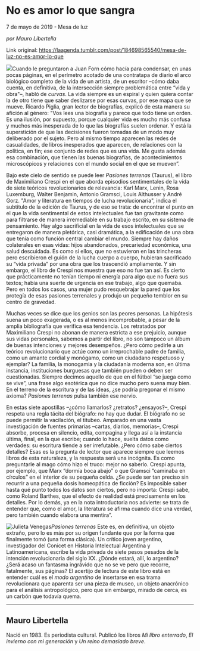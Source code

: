 # No es amor lo que sangra



7 de mayo de 2019 - Mesa de luz

_por Mauro Libertella_

Link original: https://laagenda.tumblr.com/post/184698565540/mesa-de-luz-no-es-amor-lo-que

![](https://64.media.tumblr.com/5122c82e47fdd79e75e3789496070a30/57e2351d55586df5-63/s640x960/d856bd7f9a5529b000c7cf990ff9eaba5c92fbc4.jpg)Cuando le preguntaron a Juan Forn cómo
hacía para condensar, en unas pocas páginas, en el perímetro
acotado de una contratapa de diario el arco biológico completo de la
vida de un artista, de un escritor –cómo daba cuenta, en
definitiva, de la intersección siempre problemática entre “vida
y obra"–, habló de *curvas*.
La vida siempre es un espiral y quien quiera contar la de otro tiene
que saber deslizarse por esas curvas, por ese mapa que se mueve.
Ricardo Piglia, gran lector de biografías, explicó de esta manera
su afición al género: "Vos
lees una biografía y parece que todo tiene un orden. Es una ilusión,
por supuesto, porque cualquier vida es mucho más confusa y muchos
más inesperada de lo que las biografías suelen ordenar. Y está la
superstición de que las decisiones fueron tomadas de un modo muy
deliberado por el sujeto. Pero al mismo tiempo aparecen las redes de
casualidades, de libros inesperados que aparecen, de relaciones con
la política, en fin; ese conjunto de redes que es una vida. Me gusta
además esa combinación, que tienen las buenas biografías, de
acontecimientos microscópicos y relaciones con el mundo social en el
que se mueven”. 



 Bajo este cielo de
sentido se puede leer *Pasiones
terrenas* (Taurus),
el libro de Maximiliano Crespi en el que aborda episodios
sentimentales de la vida de siete teóricos revolucionarios de
relevancia: Karl Marx, Lenin,
Rosa Luxemburg, Walter Benjamin, Antonio Gramsci, Louis Althusser y
André Gorz.  "Amor y literatura en tiempos de lucha
revolucionaria", indica el subtitulo de la edición de Taurus, y
de eso se trata: de encontrar el punto en el que la vida sentimental
de estos intelectuales fue tan gravitante como para filtrarse de
manera irremediable en su trabajo escrito, en su sistema de
pensamiento. Hay algo sacrificial en la vida de esos intelectuales
que se entregaron de manera pletórica, casi dramática, a la
edificación de una obra que tenía como función central cambiar el
mundo. Siempre hay daños colaterales en esas vidas: hijos
abandonados, precariedad económica, una salud descuidada. Es como si
ellos, que no estuvieron en las trincheras pero escribieron el guión
de la lucha cuerpo a cuerpo, hubieran sacrificado su “vida
privada” por una obra que los trascendió ampliamente. Y sin
embargo, el libro de Crespi nos muestra que eso no fue tan así. Es
cierto que prácticamente no tenían tiempo ni energía para algo que
no fuera sus textos; había una suerte de urgencia en ese trabajo,
algo que quemaba. Pero en todos los casos, una mujer pudo
resquebrajar la pared que los protegía de esas pasiones terrenales y
produjo un pequeño temblor en su centro de gravedad.


 Muchas veces se
dice que los genios son las peores personas. La hipótesis suena un
poco exagerada, o es al menos incomprobable, a pesar de la amplia
bibliografía que verifica esa tendencia. Los retratados por
Maximiliano Crespi no abonan de manera estricta a ese prejuicio,
aunque sus vidas personales, sabemos a partir del libro, no son
tampoco un álbum de buenas intenciones y mejores desempeños. ¿Pero
cómo pedirle a un teórico revolucionario que actúe como un
irreprochable padre de familia, como un amante cordial y monógamo,
como un ciudadano respetuoso y ejemplar? La familia, la monogamia y
la ciudadanía moderna son, en última instancia, instituciones
burguesas que también pueden o deben ser cuestionadas. Siempre
decimos aquello de que en el fútbol “se juega como se vive”,
una frase algo esotérica que no dice mucho pero suena muy bien. En
el terreno de la escritura y de las ideas, ¿se podría pregonar el
mismo axioma? *Pasiones
terrenas*
pulsa también ese nervio.


 En estas siete
apostillas –¿cómo llamarlos? ¿retratos? ¿ensayos?–, Crespi
respeta una regla tácita del biógrafo: no hay que dudar. El
biógrafo no se puede permitir la vacilación, el titubeo. Amparado
en una vasta investigación de fuentes primarias –cartas, diarios,
memorias–, Crespi absorbe, procesa en silencio, edita, compagina y
llega así a la instancia última, final, en la que escribe; cuando
lo hace, suelta datos como verdades: su escritura tiende a ser
irrefutable. ¿Pero cómo sabe ciertos detalles? Esas es la pregunta
de lector que aparece siempre que leemos libros de esta naturaleza, y
la respuesta será una incógnita. Es como preguntarle al mago cómo
hizo el truco: mejor no saberlo. Crespi apunta, por ejemplo, que Marx
“dormía boca abajo” o que Gramsci “caminaba en
círculos” en el interior de su pequeña celda. ¿Se puede ser
tan preciso sin recurrir a una pequeña dosis homeopática de
ficción? Es imposible saber hasta qué punto todos los datos son
ciertos, pero no importa: Crespi sabe, como Roland Barthes, que el
efecto de realidad está precisamente en los detalles. Por lo demás,
ya en la nota introductoria nos advierte: se trata de entender que,
como el amor, la literatura se afirma cuando dice una verdad, pero
también cuando elabora una mentira”.

![Julieta Venegas](https://64.media.tumblr.com/5122c82e47fdd79e75e3789496070a30/57e2351d55586df5-63/s250x400/b002491a9fc1172fdfe4e5e7ddbf112062363a0a.jpg)*Pasiones
terrenas*
 Este es, en
definitiva, un objeto extraño, pero lo es más por su origen
fundante que por la forma que finalmente tomó (una forma clásica). Un crítico joven
argentino, investigador del Conicet en Historia Intelectual Argentina
y Latinoamericana, escribe la vida privada de siete pesos pesados de
la intención revolucionaria del siglo XX. ¿Dónde estará, allí,
lo argentino? ¿Será acaso un fantasma ingrávido que no se ve pero
que recorre, fatalmente, sus páginas? El acertijo de lectura de este libro está en entender cuál es el *modo
argentino*
de insertarse en esa trama revolucionara que aparenta ser una pieza
de museo, un objeto anacrónico para el análisis antropológico,
pero que sin embargo, mirado de cerca, es un carbón que todavía
quema.



---

 Mauro Libertella
-----------------

 Nació en 1983. Es periodista cultural. Publicó los libros *Mi libro enterrado*, *El invierno con mi generación* y *Un reino demasiado breve*. 


